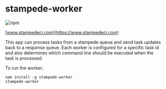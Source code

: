 # stampede-worker

![npm](https://img.shields.io/npm/v/stampede-worker?style=for-the-badge)

[www.stampedeci.com](https://www.stampedeci.com)

This app can process tasks from a stampede queue and send task updates back to a response queue. Each worker is configured for a specific task id and also determines which command line should be executed when the task is processed.

To run the worker:

```
npm install -g stampede-worker
stampede-worker
```

